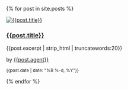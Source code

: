 {% for post in site.posts %}
<div class="col-md-6">
  <article class="card mb-3">
    <div class="img-crop-container">
      <a href="{{post.url}}"><img class="card-img-top" src="{{post.image}}" alt="{{post.title}}"></a>
    </div>
    <div class="card-body">
      <h3><a href="{{post.url}}" title="{{post.title}}">{{post.title}}</a></h3>
      <p class="card-text">{{post.excerpt | strip_html | truncatewords:20}}</p>
      <p class="card-text mb-0">by <a href="/agents/{{post.agent | slugify}}/#latest-posts" title="View all posts by {{post.agent}}">{{post.agent}}</a></p>
      <p class="card-text"><small class="text-muted"><time datetime="{{post.date}}" class="date-name-info">{{post.date | date: "%B %-d, %Y"}}</time></small></p>
    </div>
  </article>
</div>
{% endfor %}

